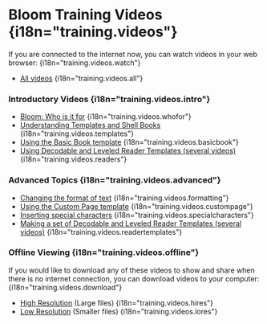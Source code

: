 # Bloom Training Videos {i18n="training.videos"}

If you are connected to the internet now, you can watch videos in your web browser: {i18n="training.videos.watch"}

- [All videos](http://tiny.cc/bloomVimeo) {i18n="training.videos.all"}

### Introductory Videos {i18n="training.videos.intro"}

- [Bloom: Who is it for](https://vimeo.com/114043219) {i18n="training.videos.whofor"}
- [Understanding Templates and Shell Books](https://vimeo.com/114024308) {i18n="training.videos.templates"}
- [Using the Basic Book template](https://vimeo.com/112825489) {i18n="training.videos.basicbook"}
- [Using Decodable and Leveled Reader Templates (several videos)](http://tiny.cc/usingBloomReaderTemplates) {i18n="training.videos.readers"}

### Advanced Topics {i18n="training.videos.advanced"}

- [Changing the format of text](https://vimeo.com/117820891) {i18n="training.videos.formatting"}
- [Using the Custom Page template](https://vimeo.com/116868148) {i18n="training.videos.custompage"}
- [Inserting special characters](https://vimeo.com/117927599) {i18n="training.videos.specialcharacters"}
- [Making a set of Decodable and Leveled Reader Templates (several videos)](http://tiny.cc/8vbwux) {i18n="training.videos.readertemplates"}

### Offline Viewing {i18n="training.videos.offline"}

If you would like to download any of these videos to show and share when there is no internet connection, you can download videos to your computer: {i18n="training.videos.download"}

- [High Resolution](http://tiny.cc/bloomHDVideos) (Large files) {i18n="training.videos.hires"}
- [Low Resolution](http://tiny.cc/bloomSDVideos) (Smaller files) {i18n="training.videos.lores"}
